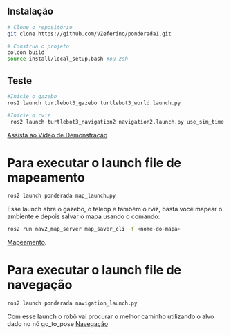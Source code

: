 ## Instalação

```bash
# Clone o repositório
git clone https://github.com/VZeferino/ponderada1.git

# Construa o projeto
colcon build
source install/local_setup.bash #ou zsh
```
## Teste

```bash
#Inicie o gazebo
ros2 launch turtlebot3_gazebo turtlebot3_world.launch.py
```

```bash
#Inicie o rviz
 ros2 launch turtlebot3_navigation2 navigation2.launch.py use_sim_time:=True map:=map.yaml 
```

[Assista ao Vídeo de Demonstração](https://youtu.be/ewbGKju4fxE)


# Para executar o launch file de mapeamento 

```bash
ros2 launch ponderada map_launch.py
```

Esse launch abre o gazebo, o teleop e também o rviz, basta você mapear o ambiente e depois salvar o mapa usando o comando:
```bash
ros2 run nav2_map_server map_saver_cli -f <nome-do-mapa>
```
[Mapeamento](https://youtu.be/vVFTszQk8FM).

# Para executar o launch file de navegação
```bash
ros2 launch ponderada navigation_launch.py
```
Com esse launch o robô vai procurar o melhor caminho utilizando o alvo dado no nó go_to_pose
[Navegação](https://youtu.be/WqxoV84tRCY)
